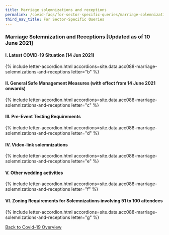 ```yaml
---
title: Marriage solemnizations and receptions
permalink: /covid-faqs/for-sector-specific-queries/marriage-solemnizations-and-receptions
third_nav_title: For Sector-Specific Queries
---
```


### Marriage Solemnization and Receptions [Updated as of 10 June 2021]

#### I. Latest COVID-19 Situation (14 Jun 2021)

{% include letter-accordion.html accordions=site.data.acc088-marriage-solemnizations-and-receptions letter="b" %}

#### II. General Safe Management Measures (with effect from 14 June 2021 onwards)

{% include letter-accordion.html accordions=site.data.acc088-marriage-solemnizations-and-receptions letter="c" %}

#### III. Pre-Event Testing Requirements

{% include letter-accordion.html accordions=site.data.acc088-marriage-solemnizations-and-receptions letter="d" %}

#### IV. Video-link solemnizations

{% include letter-accordion.html accordions=site.data.acc088-marriage-solemnizations-and-receptions letter="e" %}

#### V. Other wedding activities

{% include letter-accordion.html accordions=site.data.acc088-marriage-solemnizations-and-receptions letter="f" %}

#### VI. Zoning Requirements for Solemnizations involving 51 to 100 attendees

{% include letter-accordion.html accordions=site.data.acc088-marriage-solemnizations-and-receptions letter="g" %}

[Back to Covid-19 Overview](/covid/)
